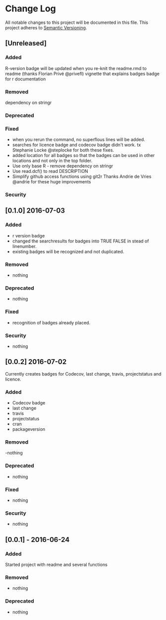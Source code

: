 # Change Log
All notable changes to this project will be documented in this file.
This project adheres to [Semantic Versioning](http://semver.org/).

## [Unreleased]
### Added
R-version badge will be updated when you re-knit the readme.rmd to readme (thanks  Florian Privé @privefl)
vignette that explains badges
badge for r documentation


### Removed
dependency on stringr
### Deprecated 


### Fixed 
- when you rerun the command, no superflous lines will be added.  
- searches for licence badge and codecov badge didn't work. 
tx Stephanie Locke @steplocke for both these fixes.
- added location for all badges so that the badges can be used in other locations and not only in the top folder.
- Use only base R - remove dependency on stringr
- Use read.dcf() to read DESCRIPTION
- Simplify github access functions using git2r
Thanks Andrie de Vries @andrie for these huge improvements

### Security 

## [0.1.0] 2016-07-03
### Added
- r version badge
- changed the searchresults for badges into TRUE FALSE in stead of linenumber.
- existing badges will be recognized and not duplicated. 


### Removed
- nothing
### Deprecated 
- nothing
### Fixed 
- recognition of badges already placed. 

### Security 
- nothing

## [0.0.2] 2016-07-02
Currently creates badges for  Codecov, last change, travis, projectstatus
and licence. 
### Added
- Codecov badge
- last change
- travis
- projectstatus
- cran 
- packageversion

### Removed
-nothing
### Deprecated 
- nothing
### Fixed 
- nothing
### Security 
- nothing

## [0.0.1] - 2016-06-24
### Added
Started project with readme and several functions 
### Removed
- nothing
### Deprecated 
- nothing
